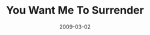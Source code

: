 ---
layout: music 
title: "You Want Me To Surrender"
date: 2009-03-02 
description: "Music from the RESET series."
sc-permalink-url: "http://soundcloud.com/crdschurch/you-want-me-to-surrender"
audio: "http://s3.amazonaws.com/crossroads-media/music/audio/You-Want-Me-To-Surrender.mp3"
audio-duration: "04:21"
src: "http://s3.amazonaws.com/crossroads-media/images/DefaultVideoImage.jpg"
---